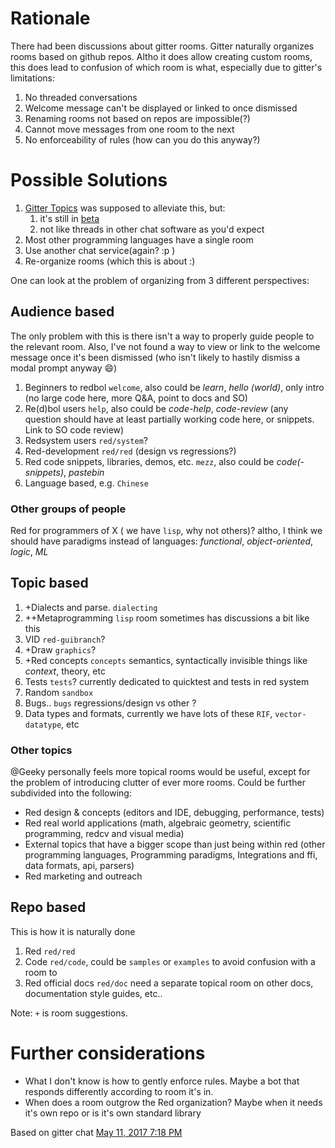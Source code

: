 # Rationale
There had been discussions about gitter rooms. Gitter naturally organizes rooms based on github repos. Altho it does allow creating custom rooms, this does lead to confusion of which room is what, especially due to gitter's limitations:

1. No threaded conversations
2. Welcome message can't be displayed or linked to once dismissed
3. Renaming rooms not based on repos are impossible(?)
4. Cannot move messages from one room to the next
5. No enforceability of rules (how can you do this anyway?)

# Possible Solutions
1. [Gitter Topics](https://rebol.tech/gitter.im/gitterHQ/home) was supposed to alleviate this, but:
   1. it's still in [beta](https://rebol.tech/gitter.im/gitterHQ/topics/topic/58cac9e6f7f7d4810423d98f/when-will-topics-be-added-to-gitter-communities)
   2. not like threads in other chat software as you'd expect
2. Most other programming languages have a single room
3. Use another chat service(again? :p )
4. Re-organize rooms (which this is about :)

One can look at the problem of organizing from 3 different perspectives:

## Audience based
The only problem with this is there isn't a way to properly guide people to the relevant room.
Also, I've not found a way to view or link to the welcome message once it's been dismissed (who isn't likely to hastily dismiss a modal prompt anyway 😄)
1. Beginners to redbol `welcome`, also could be *learn*, *hello (world)*, only intro (no large code here, more Q&A, point to docs and SO)
2. Re(d)bol users `help`, also could be *code-help*, *code-review* (any question should have at least partially working code here, or snippets. Link to SO code review)
3. Redsystem users `red/system`?
4. Red-development `red/red` (design vs regressions?)
5. Red code snippets, libraries, demos, etc. `mezz`, also could be *code(-snippets)*, *pastebin*
6. Language based, e.g. `Chinese`

### Other groups of people
Red for programmers of X ( we have  `lisp`, why not others)? altho, I think we should have paradigms instead of languages: *functional*, *object-oriented*, *logic*, *ML*

## Topic based
1. +Dialects and parse. `dialecting`
2. ++Metaprogramming `lisp` room sometimes has discussions a bit like this
3. VID `red-guibranch`?
4. +Draw `graphics`?
5. +Red concepts `concepts` semantics, syntactically invisible things like *context*, theory, etc
6. Tests `tests`? currently dedicated to quicktest and tests in red system
7. Random `sandbox`
8. Bugs.. `bugs` regressions/design vs other ?
9. Data types and formats, currently we have lots of these `RIF`, `vector-datatype`, etc

### Other topics
@Geeky personally feels more topical rooms would be useful, except for the problem of introducing clutter of ever more rooms.
Could be further subdivided into the following:
- Red design & concepts
(editors and IDE, debugging, performance, tests)
- Red real world applications
(math, algebraic geometry, scientific programming, redcv and visual media)
- External topics that have a bigger scope than just being within red
(other programming languages, Programming paradigms, Integrations and ffi, data formats, api, parsers)
- Red marketing and outreach

## Repo based
This is how it is naturally done
1. Red `red/red`
2. Code `red/code`, could be `samples` or `examples` to avoid confusion with a room to
3. Red official docs `red/doc` need a separate topical room on other docs, documentation style guides, etc.. 

Note: `+` is room suggestions.

# Further considerations
- What I don't know is how to gently enforce rules.
Maybe a bot that responds differently according to room it's in.
- When does a room outgrow the Red organization?
Maybe when it needs it's own repo or is it's own standard library

Based on gitter chat [May 11, 2017 7:18 PM](https://rebol.tech/gitter.im/red/red/welcome/2017/#msg591472988a05641b1170bfde)